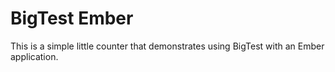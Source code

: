 # BigTest Ember

This is a simple little counter that demonstrates using BigTest with an Ember application.
